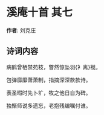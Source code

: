 # 溪庵十首  其七

**作者**: 刘克庄

## 诗词内容

病鹤曾栖禁苑枝，瞥然惊坠羽{衤离}褷。

包弹靡靡萧萧制，指摘深深款款诗。

表圣暇时先卜圹，牧之他日自为碑。

独惭师说多遗忘，老抱残编嘱付谁。

